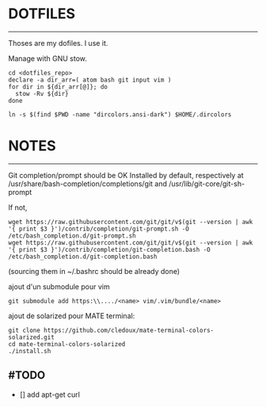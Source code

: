 # DOTFILES
---------------

Thoses are my dofiles. I use it.

Manage with GNU stow.

```
cd <dotfiles_repo>
declare -a dir_arr=( atom bash git input vim )
for dir in ${dir_arr[@]}; do
  stow -Rv ${dir}
done

ln -s $(find $PWD -name "dircolors.ansi-dark") $HOME/.dircolors
```

# NOTES
---------------

Git completion/prompt should be OK 
Installed by default, respectively at
/usr/share/bash-completion/completions/git and
/usr/lib/git-core/git-sh-prompt

If not, 
```
wget https://raw.githubusercontent.com/git/git/v$(git --version | awk '{ print $3 }')/contrib/completion/git-prompt.sh -O /etc/bash_completion.d/git-prompt.sh
wget https://raw.githubusercontent.com/git/git/v$(git --version | awk '{ print $3 }')/contrib/completion/git-completion.bash -O /etc/bash_completion.d/git-completion.bash
```
(sourcing them in ~/.bashrc should be already done)


ajout d'un submodule pour vim
```
git submodule add https:\\..../<name> vim/.vim/bundle/<name>
```


ajout de solarized pour MATE terminal:
```
git clone https://github.com/cledoux/mate-terminal-colors-solarized.git
cd mate-terminal-colors-solarized
./install.sh
```

#TODO
---------------

- [] add apt-get curl
